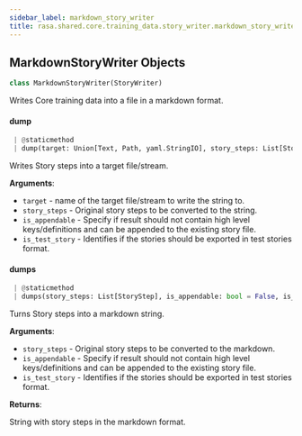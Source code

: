 ```yaml
---
sidebar_label: markdown_story_writer
title: rasa.shared.core.training_data.story_writer.markdown_story_writer
---
```


## MarkdownStoryWriter Objects

```python
class MarkdownStoryWriter(StoryWriter)
```

Writes Core training data into a file in a markdown format.

#### dump

```python
 | @staticmethod
 | dump(target: Union[Text, Path, yaml.StringIO], story_steps: List[StoryStep], is_appendable: bool = False, is_test_story: bool = False) -> None
```

Writes Story steps into a target file/stream.

**Arguments**:

- `target` - name of the target file/stream to write the string to.
- `story_steps` - Original story steps to be converted to the string.
- `is_appendable` - Specify if result should not contain
  high level keys/definitions and can be appended to
  the existing story file.
- `is_test_story` - Identifies if the stories should be exported in test stories
  format.

#### dumps

```python
 | @staticmethod
 | dumps(story_steps: List[StoryStep], is_appendable: bool = False, is_test_story: bool = False) -> Text
```

Turns Story steps into a markdown string.

**Arguments**:

- `story_steps` - Original story steps to be converted to the markdown.
- `is_appendable` - Specify if result should not contain
  high level keys/definitions and can be appended to
  the existing story file.
- `is_test_story` - Identifies if the stories should be exported in test stories
  format.
  

**Returns**:

  String with story steps in the markdown format.

